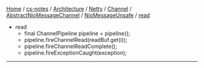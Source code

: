 [Home](https://mengxianbin.github.io) /
[cs-notes](https://mengxianbin.github.io/cs-notes/site) /
[Architecture](https://mengxianbin.github.io/cs-notes/site/Architecture) /
[Netty](https://mengxianbin.github.io/cs-notes/site/Architecture/Netty) /
[Channel](https://mengxianbin.github.io/cs-notes/site/Architecture/Netty/Channel) /
[AbstractNioMessageChannel](https://mengxianbin.github.io/cs-notes/site/Architecture/Netty/Channel/AbstractNioMessageChannel) /
[NioMessageUnsafe](https://mengxianbin.github.io/cs-notes/site/Architecture/Netty/Channel/AbstractNioMessageChannel/NioMessageUnsafe) /
[read](https://mengxianbin.github.io/cs-notes/site/Architecture/Netty/Channel/AbstractNioMessageChannel/NioMessageUnsafe/read)

* read
    * final ChannelPipeline pipeline = pipeline();
    * pipeline.fireChannelRead(readBuf.get(i));
    * pipeline.fireChannelReadComplete();
    * pipeline.fireExceptionCaught(exception);

---
